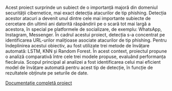 
Acest proiect surprinde un subiect de o importanță majoră din domeniul securității cibernetice, mai exact detecția atacurilor de tip phishing. Detecția acestor atacuri a devenit unul dintre cele mai importante subiecte de cercetare din ultimii ani datorită răspândirii pe o scară tot mai largă a acestora, în special pe platformele de socializare, de exemplu: WhatsApp, Instagram, Messenger.
În cadrul acestui proiect, detecția s-a concentrat pe identificarea URL-urilor malițioase asociate atacurilor de tip phishing. Pentru îndeplinirea acestui obiectiv, au fost utilizate trei metode de învățare automată: LSTM, KNN și Random Forest.
În acest context, proiectul propune o analiză comparativă între cele trei modele propuse, evaluând performanța fiecăruia. Scopul principal al analizei a fost identificarea celui mai eficient model de învățare automată pentru acest tip de detecție, în funcție de rezultatele obținute pe seturile de date.

[Documentație completă proiect](Proiect.pdf)
